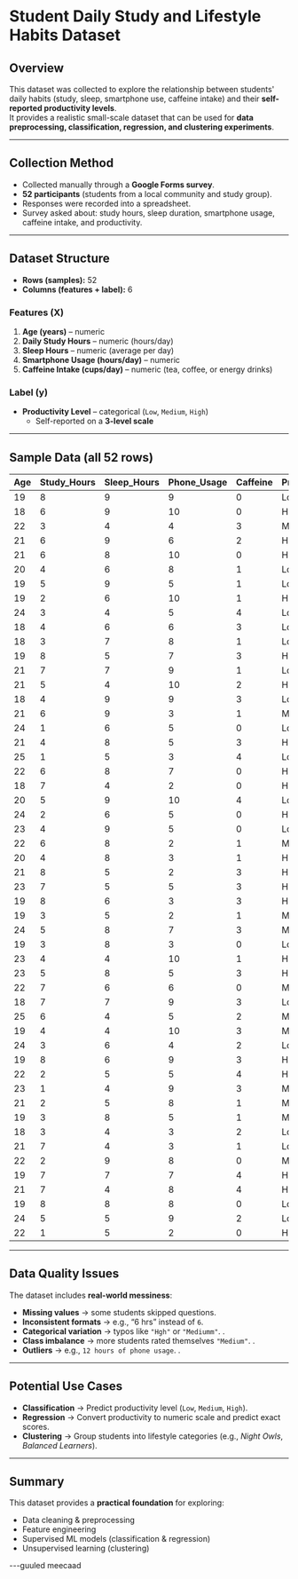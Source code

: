 #  Student Daily Study and Lifestyle Habits Dataset

##  Overview
This dataset was collected to explore the relationship between students' daily habits (study, sleep, smartphone use, caffeine intake) and their **self-reported productivity levels**.  
It provides a realistic small-scale dataset that can be used for **data preprocessing, classification, regression, and clustering experiments**.

---

## Collection Method
- Collected manually through a **Google Forms survey**.  
- **52 participants** (students from a local community and study group).  
- Responses were recorded into a spreadsheet.  
- Survey asked about: study hours, sleep duration, smartphone usage, caffeine intake, and productivity.  

---

##  Dataset Structure
- **Rows (samples):** 52  
- **Columns (features + label):** 6  

### Features (X)
1. **Age (years)** – numeric  
2. **Daily Study Hours** – numeric (hours/day)  
3. **Sleep Hours** – numeric (average per day)  
4. **Smartphone Usage (hours/day)** – numeric  
5. **Caffeine Intake (cups/day)** – numeric (tea, coffee, or energy drinks)  

### Label (y)
- **Productivity Level** – categorical (`Low`, `Medium`, `High`)  
  - Self-reported on a **3-level scale**  

---

##  Sample Data (all 52 rows)

| Age | Study_Hours | Sleep_Hours | Phone_Usage | Caffeine | Productivity |
|-----|-------------|-------------|-------------|----------|--------------|
| 19  | 8           | 9           | 9           | 0        | Low          |
| 18  | 6           | 9           | 10          | 0        | High         |
| 22  | 3           | 4           | 4           | 3        | Medium       |
| 21  | 6           | 9           | 6           | 2        | High         |
| 21  | 6           | 8           | 10          | 0        | High         |
| 20  | 4           | 6           | 8           | 1        | Low          |
| 19  | 5           | 9           | 5           | 1        | Low          |
| 19  | 2           | 6           | 10          | 1        | High         |
| 24  | 3           | 4           | 5           | 4        | Low          |
| 18  | 4           | 6           | 6           | 3        | Low          |
| 18  | 3           | 7           | 8           | 1        | Low          |
| 19  | 8           | 5           | 7           | 3        | High         |
| 21  | 7           | 7           | 9           | 1        | Low          |
| 21  | 5           | 4           | 10          | 2        | High         |
| 18  | 4           | 9           | 9           | 3        | Low          |
| 21  | 6           | 9           | 3           | 1        | Medium       |
| 24  | 1           | 6           | 5           | 0        | Low          |
| 21  | 4           | 8           | 5           | 3        | High         |
| 25  | 1           | 5           | 3           | 4        | Low          |
| 22  | 6           | 8           | 7           | 0        | High         |
| 18  | 7           | 4           | 2           | 0        | High         |
| 20  | 5           | 9           | 10          | 4        | Low          |
| 24  | 2           | 6           | 5           | 0        | High         |
| 23  | 4           | 9           | 5           | 0        | Low          |
| 22  | 6           | 8           | 2           | 1        | Medium       |
| 20  | 4           | 8           | 3           | 1        | High         |
| 21  | 8           | 5           | 2           | 3        | High         |
| 23  | 7           | 5           | 5           | 3        | High         |
| 19  | 8           | 6           | 3           | 3        | High         |
| 19  | 3           | 5           | 2           | 1        | Medium       |
| 24  | 5           | 8           | 7           | 3        | Medium       |
| 19  | 3           | 8           | 3           | 0        | Low          |
| 23  | 4           | 4           | 10          | 1        | High         |
| 23  | 5           | 8           | 5           | 3        | High         |
| 22  | 7           | 6           | 6           | 0        | Medium       |
| 18  | 7           | 7           | 9           | 3        | Low          |
| 25  | 6           | 4           | 5           | 2        | Medium       |
| 19  | 4           | 4           | 10          | 3        | Medium       |
| 24  | 3           | 6           | 4           | 2        | Low          |
| 19  | 8           | 6           | 9           | 3        | High         |
| 22  | 2           | 5           | 5           | 4        | High         |
| 23  | 1           | 4           | 9           | 3        | Medium       |
| 21  | 2           | 5           | 8           | 1        | Medium       |
| 19  | 3           | 8           | 5           | 1        | Medium       |
| 18  | 3           | 4           | 3           | 2        | Low          |
| 21  | 7           | 4           | 3           | 1        | Low          |
| 22  | 2           | 9           | 8           | 0        | Medium       |
| 19  | 7           | 7           | 7           | 4        | High         |
| 21  | 7           | 4           | 8           | 4        | High         |
| 19  | 8           | 8           | 8           | 0        | Low          |
| 24  | 5           | 5           | 9           | 2        | Low          |
| 22  | 1           | 5           | 2           | 0        | High         |

---

##  Data Quality Issues
The dataset includes **real-world messiness**:
- **Missing values** → some students skipped questions.  
- **Inconsistent formats** → e.g., “6 hrs” instead of `6`.  
- **Categorical variation** → typos like `"Hgh"` or `"Mediumm"`.  .
- **Class imbalance** → more students rated themselves `"Medium"`.  .
- **Outliers** → e.g., `12 hours of phone usage`.  .

---

##  Potential Use Cases
- **Classification** → Predict productivity level (`Low`, `Medium`, `High`).  
- **Regression** → Convert productivity to numeric scale and predict exact scores.  
- **Clustering** → Group students into lifestyle categories (e.g., *Night Owls*, *Balanced Learners*).  

---

##  Summary
This dataset provides a **practical foundation** for exploring:
- Data cleaning & preprocessing  
- Feature engineering  
- Supervised ML models (classification & regression)  
- Unsupervised learning (clustering)  

---guuled meecaad
